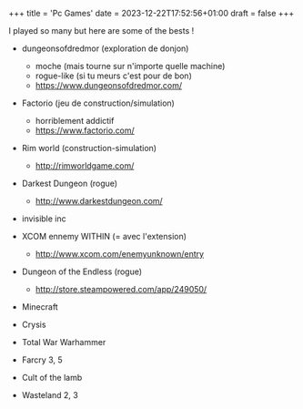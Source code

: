 +++
title = 'Pc Games'
date = 2023-12-22T17:52:56+01:00
draft = false
+++

I played so many but here are some of the bests ! 

<!--more-->


* dungeonsofdredmor (exploration de donjon)
    * moche (mais tourne sur n'importe quelle machine)
    * rogue-like (si tu meurs c'est pour de bon)
    * https://www.dungeonsofdredmor.com/

* Factorio (jeu de construction/simulation)
    * horriblement addictif
    * https://www.factorio.com/

* Rim world (construction-simulation)
    * http://rimworldgame.com/

* Darkest Dungeon (rogue)
    * http://www.darkestdungeon.com/

+ invisible inc

* XCOM ennemy WITHIN (= avec l'extension)
    * http://www.xcom.com/enemyunknown/entry

* Dungeon of the Endless (rogue)
    * http://store.steampowered.com/app/249050/

* Minecraft

* Crysis

* Total War Warhammer

* Farcry 3, 5

* Cult of the lamb

* Wasteland 2, 3





